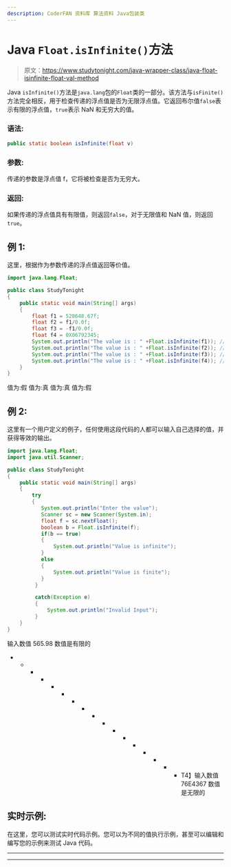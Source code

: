 ```yaml
---
description: CoderFAN 资料库 算法资料 Java包装类
---
```


# Java `Float.isInfinite()`方法

> 原文：<https://www.studytonight.com/java-wrapper-class/java-float-isinfinite-float-val-method>

Java `isInfinite()`方法是`java.lang`包的`Float`类的一部分。该方法与`isFinite()` 方法完全相反，用于检查传递的浮点值是否为无限浮点值。它返回布尔值`false`表示有限的浮点值，`true`表示 NaN 和无穷大的值。

### 语法:

```java
public static boolean isInfinite(float v) 
```

### 参数:

传递的参数是浮点值 f，它将被检查是否为无穷大。

### 返回:

如果传递的浮点值具有有限值，则返回`false`，对于无限值和 NaN 值，则返回`true`。

## 例 1:

这里，根据作为参数传递的浮点值返回等价值。

```java
import java.lang.Float;

public class StudyTonight
{  
    public static void main(String[] args) 
    {  
        float f1 = 528648.67f;  
        float f2 = f1/0.0f; 
        float f3 = -f1/0.0f;
        float f4 = 0X06792345;
        System.out.println("The value is : " +Float.isInfinite(f1)); //returns false for finite value  
        System.out.println("The value is : " +Float.isInfinite(f2)); //returns true for infinite value 
        System.out.println("The value is : " +Float.isInfinite(f3)); //returns true for infinaite value 
        System.out.println("The value is : " +Float.isInfinite(f4)); // returns false for finite value
    }  
} 
```

值为:假
值为:真
值为:真
值为:假

## 例 2:

这里有一个用户定义的例子，任何使用这段代码的人都可以输入自己选择的值，并获得等效的输出。

```java
import java.lang.Float;
import java.util.Scanner;

public class StudyTonight
{  
    public static void main(String[] args) 
    {  
        try
        {
           System.out.println("Enter the value");
           Scanner sc = new Scanner(System.in);
           float f = sc.nextFloat();
           boolean b = Float.isInfinite(f);
           if(b == true)
           {
               System.out.println("Value is infinite");
           }
           else
           {
               System.out.println("Value is finite");
           }
         }

         catch(Exception e)
         {
             System.out.println("Invalid Input");
         }   
    }
} 
```

输入数值
565.98
数值是有限的
* * * * * * * * * * * * * * * * * T4】输入数值
76E4367
数值是无限的

## 实时示例:

在这里，您可以测试实时代码示例。您可以为不同的值执行示例，甚至可以编辑和编写您的示例来测试 Java 代码。

* * *

* * *